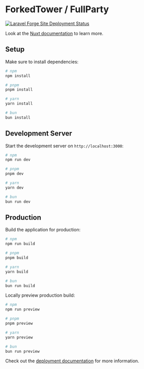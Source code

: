 # ForkedTower / FullParty

[![Laravel Forge Site Deployment Status](https://img.shields.io/endpoint?url=https%3A%2F%2Fforge.laravel.com%2Fsite-badges%2F8b11325f-7712-445a-b691-4fc8c74ca672%3Fdate%3D1%26label%3D1%26commit%3D1&style=plastic)](https://forge.laravel.com/servers/953211/sites/2828661)

Look at the [Nuxt documentation](https://nuxt.com/docs/getting-started/introduction) to learn more.

## Setup

Make sure to install dependencies:

```bash
# npm
npm install

# pnpm
pnpm install

# yarn
yarn install

# bun
bun install
```

## Development Server

Start the development server on `http://localhost:3000`:

```bash
# npm
npm run dev

# pnpm
pnpm dev

# yarn
yarn dev

# bun
bun run dev
```

## Production

Build the application for production:

```bash
# npm
npm run build

# pnpm
pnpm build

# yarn
yarn build

# bun
bun run build
```

Locally preview production build:

```bash
# npm
npm run preview

# pnpm
pnpm preview

# yarn
yarn preview

# bun
bun run preview
```

Check out the [deployment documentation](https://nuxt.com/docs/getting-started/deployment) for more information.
